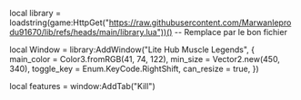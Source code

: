 local library = loadstring(game:HttpGet("https://raw.githubusercontent.com/Marwanleprodu91670/lib/refs/heads/main/library.lua"))() -- Remplace par le bon fichier

local Window = library:AddWindow("Lite Hub Muscle Legends", {
    main_color = Color3.fromRGB(41, 74, 122),
    min_size = Vector2.new(450, 340),
    toggle_key = Enum.KeyCode.RightShift,
    can_resize = true,
})

local features = window:AddTab("Kill")
